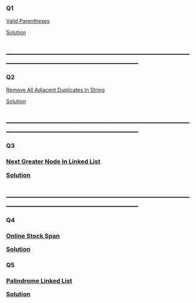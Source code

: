 <h3>Q1</h3>
<a href = "https://leetcode.com/problems/remove-all-adjacent-duplicates-in-string/">Valid Parentheses</a>

<a href = "https://github.com/AbdullmenemFayez/Data-Structer-course-2022-2023/blob/main/3.Stack/Solutions/Valid%20Parentheses.java">Solution</a>

<h2>______________________________________________________________________________________</h2>

<h3>Q2</h3>
<a href = "https://leetcode.com/problems/remove-all-adjacent-duplicates-in-string/">Remove All Adjacent Duplicates In String</a>

<a href = "https://github.com/AbdullmenemFayez/Data-Structer-course-2022-2023/blob/main/3.Stack/Solutions/Remove%20All%20Adjacent%20Duplicates%20In%20String.java">Solution</a>

<h2>______________________________________________________________________________________</h2>

<h3>Q3<h3>

<a href = "https://leetcode.com/problems/next-greater-node-in-linked-list/">Next Greater Node In Linked List</a>

<a href = "https://github.com/AbdullmenemFayez/Data-Structer-course-2022-2023/blob/main/3.Stack/Solutions/Next%20Greater%20Node%20In%20Linked%20List.java">Solution</a>

<h2>______________________________________________________________________________________</h2>

<h3>Q4<h3>

<a href = "https://leetcode.com/problems/online-stock-span">Online Stock Span</a>

<a href = "https://github.com/AbdullmenemFayez/Data-Structer-course-2022-2023/blob/main/3.Stack/Solutions/Online%20Stock%20Span.java">Solution</a>

<h3>Q5<h3>

<a href = "https://leetcode.com/problems/palindrome-linked-list">Palindrome Linked List</a>

<a href = "">Solution</a>